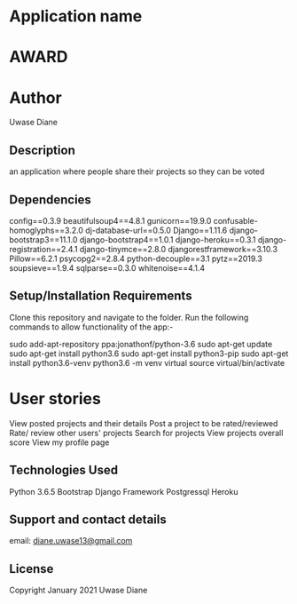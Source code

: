 # Application name

# AWARD


# Author

Uwase Diane

## Description

an application where people share their projects so they can be voted

## Dependencies

config==0.3.9
beautifulsoup4==4.8.1
gunicorn==19.9.0
confusable-homoglyphs==3.2.0
dj-database-url==0.5.0
Django==1.11.6
django-bootstrap3==11.1.0
django-bootstrap4==1.0.1
django-heroku==0.3.1
django-registration==2.4.1
django-tinymce==2.8.0
djangorestframework==3.10.3
Pillow==6.2.1
psycopg2==2.8.4
python-decouple==3.1
pytz==2019.3
soupsieve==1.9.4
sqlparse==0.3.0
whitenoise==4.1.4

## Setup/Installation Requirements
Clone this repository and navigate to the folder. Run the following commands to allow functionality of the app:-

sudo add-apt-repository ppa:jonathonf/python-3.6
sudo apt-get update
sudo apt-get install python3.6
sudo apt-get install python3-pip
sudo apt-get install python3.6-venv
python3.6 -m venv virtual
source virtual/bin/activate


# User stories

View posted projects and their details Post a project to be rated/reviewed Rate/ review other users' projects Search for projects View projects overall score View my profile page



## Technologies Used
Python 3.6.5
Bootstrap
Django Framework
Postgressql
Heroku

## Support and contact details
email: diane.uwase13@gmail.com

## License

Copyright  January 2021 Uwase Diane

